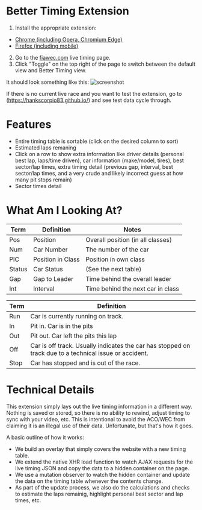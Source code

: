 # Better Timing Extension

1. Install the appropriate extension:
* [Chrome (including Opera, Chromium Edge)](https://chrome.google.com/webstore/detail/better-timing-for-no-race/ollaocbeemghkmkbepdkcgcbigegbcjc)
* [Firefox (including mobile)](https://addons.mozilla.org/en-US/firefox/addon/better-timing-for-no-race/)
2. Go to the [fiawec.com](fiawec.com) live timing page.
3. Click "Toggle" on the top right of the page to switch between the default view and Better Timing view.

It should look something like this:
![screenshot](https://lh3.googleusercontent.com/6dTzXcR7JbM33IXMMTuRrqJbErEgq3oft3QrBHFrFuWJCJhuank1HxtOcSb7IPZdDDP34tU3B1Q=w9640-h9400-e365)

If there is no current live race and you want to test the extension, go to (https://hankscorpio83.github.io/) and see test data cycle through. 

# Features
- Entire timing table is sortable (click on the desired column to sort)
- Estimated laps remaning
- Click on a row to show extra information like driver details (personal best lap, laps/time driven), car information (make/model, tires), best sector/lap times, extra timing detail (previous gap, interval, best sector/lap times, and a very crude and likely incorrect guess at how many pit stops remain)
- Sector times detail

# What Am I Looking At?
|Term|Definition|Notes|
|---|---|---|
|Pos|Position|Overall position (in all classes)|
|Num|Car Number|The number of the car|
|PIC|Position in Class|Position in own class|
|Status|Car Status|(See the next table)|
|Gap|Gap to Leader|Time behind the overall leader|
|Int|Interval|Time behind the next car in class|

|Term|Definition|
|---|---|
|Run|Car is currently running on track.|
|In|Pit in. Car is in the pits|
|Out|Pit out. Car left the pits this lap|
|Off|Car is off track. Usually indicates the car has stopped on track due to a technical issue or accident.|
|Stop|Car has stopped and is out of the race.|

# Technical Details

This extension simply lays out the live timing information in a different way. Nothing is saved or stored, so there is no ability to rewind, adjust timing to sync with your video, etc. This is intentional to avoid the ACO/WEC from claiming it is an illegal use of their data. Unfortunate, but that's how it goes.

A basic outline of how it works:
- We build an overlay that simply covers the website with a new timing table.
- We extend the native XHR load function to watch AJAX requests for the live timing JSON and copy the data to a hidden container on the page.
- We use a mutation observer to watch the hidden container and update the data on the timing table whenever the contents change.
- As part of the update process, we also do the calculations and checks to estimate the laps remainig, highlight personal best sector and lap times, etc.

